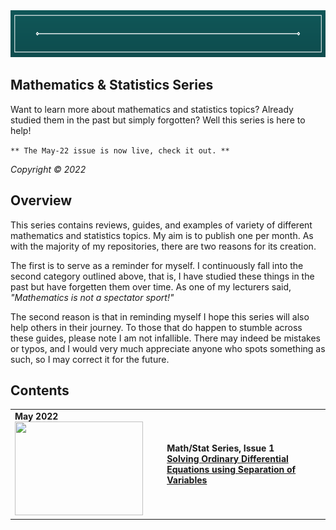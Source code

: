 <td>
<img src="images/1.png" style="width:1275px;height:75px">
</td>

## Mathematics & Statistics Series

Want to learn more about mathematics and statistics topics? Already studied them in the past but simply forgotten? Well this series is here to help!

`** The May-22 issue is now live, check it out. **`

_Copyright © 2022_

## Overview

This series contains reviews, guides, and examples of variety of different mathematics and statistics topics. My aim is to publish one per month. As with the majority of my repositories, there are two reasons for its creation.

The first is to serve as a reminder for myself. I continuously fall into the second category outlined above, that is, I have studied these things in the past but have forgetten them over time. As one of my lecturers said, _"Mathematics is not a spectator sport!"_ 

The second reason is that in reminding myself I hope this series will also help others in their journey. To those that do happen to stumble across these guides, please note I am not infallible. There may indeed be mistakes or typos, and I would very much appreciate anyone who spots something as such, so I may correct it for the future.

## Contents
  <table>
  <tbody>

  <tr class="odd">
  <td> <b>May 2022<b> <br>
  <img src="images/ml.png" style="width:2.13889in;height:1.55726in" /></td>
  <td><ul>
  <b>Math/Stat Series, Issue 1<b> <br>
  <a href="fill_in_link_here">Solving Ordinary Differential Equations using Separation of Variables</a>
  </ul></td>
  </tr>



  </tbody>
  </table>
